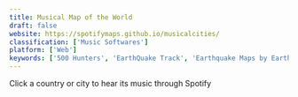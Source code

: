 ```yaml
---
title: Musical Map of the World
draft: false 
website: https://spotifymaps.github.io/musicalcities/
classification: ['Music Softwares']
platform: ['Web']
keywords: ['500 Hunters', 'EarthQuake Track', 'Earthquake Maps by Earthquick', 'Heartbeat', 'Hunters Globe', 'Juicebox', 'Learn Anything', 'Mapiful', 'Mapme', 'OutLoud Social Jukebox', 'PartyOn', 'Product Hunt Leaderboard', 'Product Runt', 'Radiohere', 'Radiooooo', 'Songmash', 'Strellas', 'Submarine Cable Map', 'we:fm']
---
```

Click a country or city to hear its music through Spotify